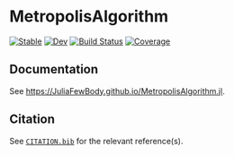 # MetropolisAlgorithm

[![Stable](https://img.shields.io/badge/docs-stable-blue.svg)](https://JuliaFewBody.github.io/MetropolisAlgorithm.jl/stable/)
[![Dev](https://img.shields.io/badge/docs-dev-blue.svg)](https://JuliaFewBody.github.io/MetropolisAlgorithm.jl/dev/)
[![Build Status](https://github.com/JuliaFewBody/MetropolisAlgorithm.jl/actions/workflows/CI.yml/badge.svg?branch=main)](https://github.com/JuliaFewBody/MetropolisAlgorithm.jl/actions/workflows/CI.yml?query=branch%3Amain)
[![Coverage](https://codecov.io/gh/JuliaFewBody/MetropolisAlgorithm.jl/branch/main/graph/badge.svg)](https://codecov.io/gh/JuliaFewBody/MetropolisAlgorithm.jl)

## Documentation

See https://JuliaFewBody.github.io/MetropolisAlgorithm.jl.

## Citation

See [`CITATION.bib`](CITATION.bib) for the relevant reference(s).
